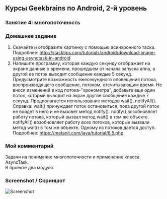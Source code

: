 ## Курсы Geekbrains по Android, 2-й уровень

### Занятие 4: многопоточность

### Домашнее задание

1. Скачайте и отобразите картинку с помощью асинхронного таска. Подробнее: http://stacktips.com/tutorials/android/download-image-using-asynctask-in-android
2. Напишите программу, которая каждую секунду отображает на экране данные о времени, прошедшем от начала запуска аппа, а другой ее поток выводит сообщение каждые 5 секунд. Предусмотрите возможность ежесекундного оповещения потока, воспроизводящего сообщение, потоком, отсчитывающим время. Не внося изменений в код потока-"хронометра", добавьте еще один поток, который выводит на экран другое сообщение каждые 7 секунд. Предполагается использование методов wait(), notifyAll(). Справка: wait() принуждает поток остановиться, пока другой поток не войдет в него и не вызовет метод notify(). notify() возобновляет работу потока, который вызвал метод wait() в том же объекте. notifyAll() возобновляет работу всех потоков, которые вызвали метод wait() в том же объекте. Одному из потоков дается доступ. Подробнее: https://metanit.com/java/tutorial/8.5.php

### Мой комментарий

Задачи на понимание многопоточности и применение класса AsyncTask.  
В проекте два модуля.

### Screenshot / Скриншот

![Screenshot](/screenshot.png?raw=true "Screenshot")
